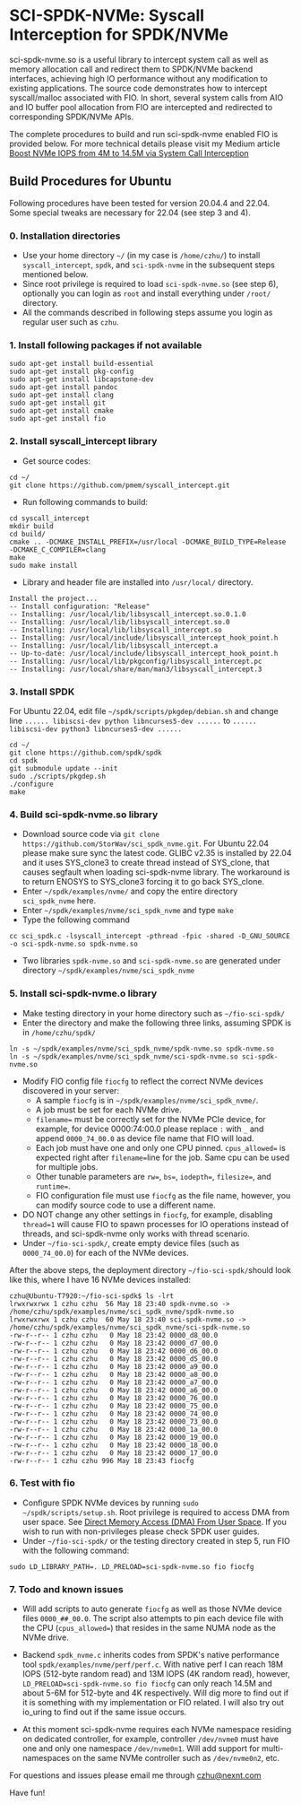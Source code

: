 # SCI-SPDK-NVMe: Syscall Interception for SPDK/NVMe

sci-spdk-nvme.so is a useful library to intercept system call as well as memory allocation call and redirect them to SPDK/NVMe backend interfaces, achieving high IO performance without any modification to existing applications. The source code demonstrates how to intercept syscall/malloc associated with FIO. In short, several system calls from AIO and IO buffer pool allocation from FIO are intercepted and redirected to corresponding SPDK/NVMe APIs.

The complete procedures to build and run sci-spdk-nvme enabled FIO is provided below. For more technical details please visit my Medium article [Boost NVMe IOPS from 4M to 14.5M via System Call Interception](https://medium.com/@colinzhu/boost-nvme-iops-from-4m-to-14-5m-via-system-call-interception-8e27da4aed9a)

## Build Procedures for Ubuntu
Following procedures have been tested for version 20.04.4 and 22.04. Some special tweaks are necessary for 22.04 (see step 3 and 4).

### 0. Installation directories
- Use your home directory ```~/``` (in my case is ```/home/czhu/```) to install ```syscall_intercept```, ```spdk```, and ```sci-spdk-nvme``` in the subsequent steps mentioned below.
- Since root privilege is required to load ```sci-spdk-nvme.so``` (see step 6), optionally you can login as ```root``` and install everything under ```/root/``` directory.
- All the commands described in following steps assume you login as regular user such as ```czhu```.

### 1. Install following packages if not available
```
sudo apt-get install build-essential
sudo apt-get install pkg-config
sudo apt-get install libcapstone-dev
sudo apt-get install pandoc
sudo apt-get install clang
sudo apt-get install git
sudo apt-get install cmake
sudo apt-get install fio
```

### 2. Install syscall_intercept library
- Get source codes:
```
cd ~/
git clone https://github.com/pmem/syscall_intercept.git
```
- Run following commands to build:
```
cd syscall_intercept
mkdir build
cd build/
cmake .. -DCMAKE_INSTALL_PREFIX=/usr/local -DCMAKE_BUILD_TYPE=Release -DCMAKE_C_COMPILER=clang
make
sudo make install
```
- Library and header file are installed into ```/usr/local/``` directory.
```
Install the project...
-- Install configuration: "Release"
-- Installing: /usr/local/lib/libsyscall_intercept.so.0.1.0
-- Installing: /usr/local/lib/libsyscall_intercept.so.0
-- Installing: /usr/local/lib/libsyscall_intercept.so
-- Installing: /usr/local/include/libsyscall_intercept_hook_point.h
-- Installing: /usr/local/lib/libsyscall_intercept.a
-- Up-to-date: /usr/local/include/libsyscall_intercept_hook_point.h
-- Installing: /usr/local/lib/pkgconfig/libsyscall_intercept.pc
-- Installing: /usr/local/share/man/man3/libsyscall_intercept.3
```

### 3. Install SPDK
For Ubuntu 22.04, edit file ```~/spdk/scripts/pkgdep/debian.sh``` and change line ```...... libiscsi-dev python libncurses5-dev ......``` to ```...... libiscsi-dev python3 libncurses5-dev ......```
```
cd ~/
git clone https://github.com/spdk/spdk
cd spdk
git submodule update --init
sudo ./scripts/pkgdep.sh
./configure
make
```

### 4. Build sci-spdk-nvme.so library
- Download source code via ```git clone https://github.com/StorWav/sci_spdk_nvme.git```. For Ubuntu 22.04 please make sure sync the latest code. GLIBC v2.35 is installed by 22.04 and it uses SYS_clone3 to create thread instead of SYS_clone, that causes segfault when loading sci-spdk-nvme library. The workaround is to return ENOSYS to SYS_clone3 forcing it to go back SYS_clone.
- Enter ```~/spdk/examples/nvme/``` and copy the entire directory ```sci_spdk_nvme``` here.
- Enter ```~/spdk/examples/nvme/sci_spdk_nvme``` and type ```make```
- Type the following command
```
cc sci_spdk.c -lsyscall_intercept -pthread -fpic -shared -D_GNU_SOURCE -o sci-spdk-nvme.so spdk-nvme.so
```
- Two libraries ```spdk-nvme.so``` and ```sci-spdk-nvme.so``` are generated under directory ```~/spdk/examples/nvme/sci_spdk_nvme```

### 5. Install sci-spdk-nvme.o library
- Make testing directory in your home directory such as ```~/fio-sci-spdk/```
- Enter the directory and make the following three links, assuming SPDK is in ```/home/czhu/spdk/```
```
ln -s ~/spdk/examples/nvme/sci_spdk_nvme/spdk-nvme.so spdk-nvme.so
ln -s ~/spdk/examples/nvme/sci_spdk_nvme/sci-spdk-nvme.so sci-spdk-nvme.so
```
- Modify FIO config file ```fiocfg``` to reflect the correct NVMe devices discovered in your server:
	* A sample ```fiocfg``` is in ```~/spdk/examples/nvme/sci_spdk_nvme/```.
	* A job must be set for each NVMe drive.
	* ```filename=``` must be correctly set for the NVMe PCIe device, for example, for device 0000:74:00.0 please replace ```:``` with ```_``` and append ```0000_74_00.0``` as device file name that FIO will load.
	* Each job must have one and only one CPU pinned. ```cpus_allowed=``` is expected right after ```filename=```line for the job. Same cpu can be used for multiple jobs.
	* Other tunable parameters are ```rw=```, ```bs=```, ```iodepth=```, ```filesize=```, and ```runtime=```.
	* FIO configuration file must use ```fiocfg``` as the file name, however, you can modify source code to use a different name.
- DO NOT change any other settings in ```fiocfg```, for example, disabling ```thread=1``` will cause FIO to spawn processes for IO operations instead of threads, and sci-spdk-nvme only works with thread scenario.
- Under ```~/fio-sci-spdk/```, create empty device files (such as ```0000_74_00.0```) for each of the NVMe devices.

After the above steps, the deployment directory ```~/fio-sci-spdk/```should look like this, where I have 16 NVMe devices installed:

```
czhu@Ubuntu-T7920:~/fio-sci-spdk$ ls -lrt
lrwxrwxrwx 1 czhu czhu  56 May 18 23:40 spdk-nvme.so -> /home/czhu/spdk/examples/nvme/sci_spdk_nvme/spdk-nvme.so
lrwxrwxrwx 1 czhu czhu  60 May 18 23:40 sci-spdk-nvme.so -> /home/czhu/spdk/examples/nvme/sci_spdk_nvme/sci-spdk-nvme.so
-rw-r--r-- 1 czhu czhu   0 May 18 23:42 0000_d8_00.0
-rw-r--r-- 1 czhu czhu   0 May 18 23:42 0000_d7_00.0
-rw-r--r-- 1 czhu czhu   0 May 18 23:42 0000_d6_00.0
-rw-r--r-- 1 czhu czhu   0 May 18 23:42 0000_d5_00.0
-rw-r--r-- 1 czhu czhu   0 May 18 23:42 0000_a9_00.0
-rw-r--r-- 1 czhu czhu   0 May 18 23:42 0000_a8_00.0
-rw-r--r-- 1 czhu czhu   0 May 18 23:42 0000_a7_00.0
-rw-r--r-- 1 czhu czhu   0 May 18 23:42 0000_a6_00.0
-rw-r--r-- 1 czhu czhu   0 May 18 23:42 0000_76_00.0
-rw-r--r-- 1 czhu czhu   0 May 18 23:42 0000_75_00.0
-rw-r--r-- 1 czhu czhu   0 May 18 23:42 0000_74_00.0
-rw-r--r-- 1 czhu czhu   0 May 18 23:42 0000_73_00.0
-rw-r--r-- 1 czhu czhu   0 May 18 23:42 0000_1a_00.0
-rw-r--r-- 1 czhu czhu   0 May 18 23:42 0000_19_00.0
-rw-r--r-- 1 czhu czhu   0 May 18 23:42 0000_18_00.0
-rw-r--r-- 1 czhu czhu   0 May 18 23:42 0000_17_00.0
-rw-r--r-- 1 czhu czhu 996 May 18 23:43 fiocfg
```

### 6. Test with fio 
- Configure SPDK NVMe devices by running ```sudo ~/spdk/scripts/setup.sh```. Root privilege is required to access DMA from user space. See [Direct Memory Access (DMA) From User Space](https://spdk.io/doc/memory.html). If you wish to run with non-privileges please check SPDK user guides.
- Under ```~/fio-sci-spdk/``` or the testing directory created in step 5, run FIO with the following command:
```
sudo LD_LIBRARY_PATH=. LD_PRELOAD=sci-spdk-nvme.so fio fiocfg
```

### 7. Todo and known issues

- Will add scripts to auto generate ```fiocfg``` as well as those NVMe device files ```0000_##_00.0```. The script also attempts to pin each device file with the CPU (```cpus_allowed=```) that resides in the same NUMA node as the NVMe drive.

- Backend ```spdk_nvme.c``` inherits codes from SPDK's native performance tool ```spdk/examples/nvme/perf/perf.c```. With native perf I can reach 18M IOPS (512-byte random read) and 13M IOPS (4K random read), however, ```LD_PRELOAD=sci-spdk-nvme.so fio fiocfg``` can only reach 14.5M and about 5-6M for 512-byte and 4K respectively. Will dig more to find out if it is something with my implementation or FIO related. I will also try out io_uring to find out if the same issue occurs.

- At this moment sci-spdk-nvme requires each NVMe namespace residing on dedicated controller, for example, controller ```/dev/nvme0``` must have one and only one namespace ```/dev/nvme0n1```. Will add support for multi-namespaces on the same NVMe controller such as ```/dev/nvme0n2```, etc.


For questions and issues please email me through czhu@nexnt.com

Have fun!


